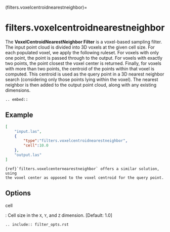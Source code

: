 (filters.voxelcentroidnearestneighbor)=

# filters.voxelcentroidnearestneighbor

The **VoxelCentroidNearestNeighbor Filter** is a voxel-based sampling filter.
The input point cloud is divided into 3D voxels at the given cell size. For
each populated voxel, we apply the following ruleset. For voxels with only one
point, the point is passed through to the output. For voxels with exactly two
points, the point closest the voxel center is returned. Finally, for voxels
with more than two points, the centroid of the points within that voxel is
computed. This centroid is used as the query point in a 3D nearest neighbor
search (considering only those points lying within the voxel). The nearest
neighbor is then added to the output point cloud, along with any existing
dimensions.

```{eval-rst}
.. embed::
```

## Example

```json
[
    "input.las",
    {
        "type":"filters.voxelcentroidnearestneighbor",
        "cell":10.0
    },
    "output.las"
]
```

```{seealso}
{ref}`filters.voxelcenternearestneighbor` offers a similar solution, using
the voxel center as opposed to the voxel centroid for the query point.
```

## Options

cell

: Cell size in the `X`, `Y`, and `Z` dimension. \[Default: 1.0\]

```{eval-rst}
.. include:: filter_opts.rst
```
